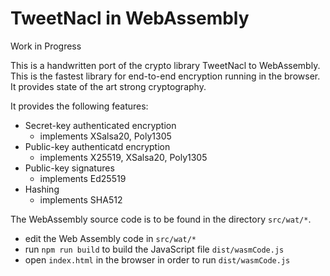 # TweetNacl in WebAssembly

Work in Progress

This is a handwritten port of the crypto library TweetNacl to WebAssembly. This is the fastest library for end-to-end encryption running in the browser. It provides state of the art strong cryptography.

It provides the following features:

- Secret-key authenticated encryption
	- implements XSalsa20, Poly1305
- Public-key authenticatd encryption
	- implements X25519, XSalsa20, Poly1305
- Public-key signatures
	- implements Ed25519
- Hashing
	- implements SHA512

The WebAssembly source code is to be found in the directory `src/wat/*`.

- edit the Web Assembly code in `src/wat/*`
- run `npm run build` to build the JavaScript file `dist/wasmCode.js`
- open `index.html` in the browser in order to run `dist/wasmCode.js`